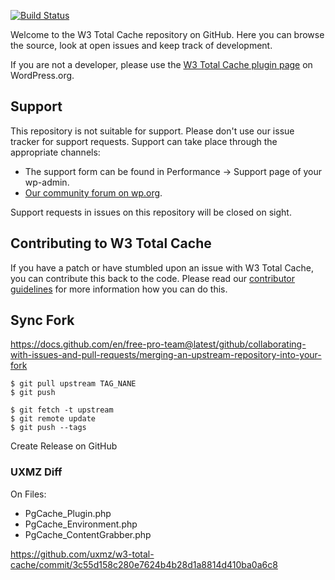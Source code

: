 [![Build Status](https://app.travis-ci.com/BoldGrid/w3-total-cache.svg?branch=master)](https://app.travis-ci.com/BoldGrid/w3-total-cache)

Welcome to the W3 Total Cache repository on GitHub. Here you can browse the source, look at open issues and keep track of development.

If you are not a developer, please use the [W3 Total Cache plugin page](https://wordpress.org/plugins/w3-total-cache/) on WordPress.org.

## Support
This repository is not suitable for support. Please don't use our issue tracker for support requests. Support can take place through the appropriate channels:

* The support form can be found in Performance -> Support page of your wp-admin.
* [Our community forum on wp.org](https://wordpress.org/support/plugin/w3-total-cache).

Support requests in issues on this repository will be closed on sight.

## Contributing to W3 Total Cache
If you have a patch or have stumbled upon an issue with W3 Total Cache, you can contribute this back to the code. Please read our [contributor guidelines](https://github.com/BoldGrid/w3-total-cache/wiki/Contributor-Guidelines) for more information how you can do this.

## Sync Fork
https://docs.github.com/en/free-pro-team@latest/github/collaborating-with-issues-and-pull-requests/merging-an-upstream-repository-into-your-fork

```
$ git pull upstream TAG_NANE
$ git push

$ git fetch -t upstream
$ git remote update
$ git push --tags
```

Create Release on GitHub

### UXMZ Diff
On Files:
- PgCache_Plugin.php
- PgCache_Environment.php
- PgCache_ContentGrabber.php

https://github.com/uxmz/w3-total-cache/commit/3c55d158c280e7624b4b28d1a8814d410ba0a6c8

